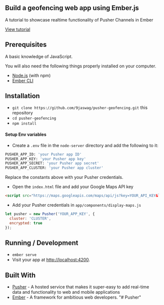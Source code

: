 Build a geofencing web app using Ember.js
------

A tutorial to showcase realtime functionality of Pusher Channels in Ember

[View tutorial](https://pusher.com/tutorials/geofencing-ember)

## Prerequisites

A basic knowledge of JavaScript.

You will also need the following things properly installed on your computer.

* [Node.js](https://nodejs.org/) (with npm)
* [Ember CLI](https://ember-cli.com/)

## Installation

* `git clone https://github.com/9jaswag/pusher-geofencing.git` this repository
* `cd pusher-geofencing`
* `npm install`

#### Setup Env variables

- Create a `.env` file in the `node-server` directory and add the following to it:
```sh
PUSHER_APP_ID: 'your Pusher app ID'
PUSHER_APP_KEY: 'your Pusher app key'
PUSHER_APP_SECRET: 'your Pusher app secret'
PUSHER_APP_CLUSTER: 'your Pusher app cluster'
```
Replace the constants above with your Pusher credentials.
- Open the `index.html` file and add your Google Maps API key
```html
<script src="https://maps.googleapis.com/maps/api/js?key=YOUR_API_KEY&libraries=geometry"></script>
```
- Add your Pusher credentials in `app/components/display-maps.js`
```javascript
let pusher = new Pusher('YOUR_APP_KEY', {
  cluster: 'CLUSTER',
  encrypted: true
});
```

## Running / Development

* `ember serve`
* Visit your app at [http://localhost:4200](http://localhost:4200).

Built With
------
- [Pusher](https://pusher.com) - A hosted service that makes it super-easy to add real-time data and functionality to web and mobile applications
- [Ember](https://www.emberjs.com/) - A framework for ambitious web developers.
"# Pusher" 
